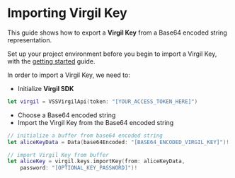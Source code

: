 # Importing Virgil Key

This guide shows how to export a **Virgil Key** from a Base64 encoded string representation.

Set up your project environment before you begin to import a Virgil Key, with the [getting started](/documentation/guides/configuration/client-configuration.md) guide.

In order to import a Virgil Key, we need to:

- Initialize **Virgil SDK**

```swift
let virgil = VSSVirgilApi(token: "[YOUR_ACCESS_TOKEN_HERE]")
```

- Choose a Base64 encoded string
- Import the Virgil Key from the Base64 encoded string

```swift
// initialize a buffer from base64 encoded string
let aliceKeyData = Data(base64Encoded: "[BASE64_ENCODED_VIRGIL_KEY]")!

// import Virgil Key from buffer
let aliceKey = virgil.keys.importKey(from: aliceKeyData,
    password: "[OPTIONAL_KEY_PASSWORD]")!
```
